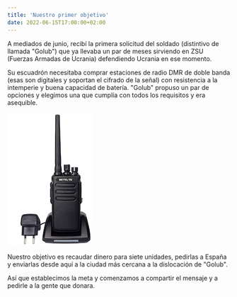 ```yaml
---
title: 'Nuestro primer objetivo'
date: 2022-06-15T17:00:00+02:00
---
```


A mediados de junio, recibí la primera solicitud del soldado (distintivo de llamada "Golub") que ya llevaba un par de meses sirviendo en ZSU (Fuerzas Armadas de Ucrania) defendiendo Ucrania en ese momento.

Su escuadrón necesitaba comprar estaciones de radio DMR de doble banda (esas son digitales y soportan el cifrado de la señal) con resistencia a la intemperie y buena capacidad de batería. "Golub" propuso un par de opciones y elegimos una que cumplía con todos los requisitos y era asequible.

![Imagen alt](./radio.jpg 'Ejemplo para una estación de radio')

Nuestro objetivo es recaudar dinero para siete unidades, pedirlas a España y enviarlas desde aquí a la ciudad más cercana a la dislocación de "Golub".

Así que establecimos la meta y comenzamos a compartir el mensaje y a pedirle a la gente que donara.
